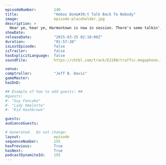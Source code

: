 ```yaml
---
episodeNumber:        140
title:                "Hobos Don&#39;t Talk Back To Nobody"
image:                episode-placeholder.jpg
description: >
  Hear ye, hear ye, Harmontown is now in session. There's some talkin', there's some rappin', there's some shadow runnin'. Watch the video at Harmontown.com!
showDate:             
releaseDate:          "2015-03-25 02:10:00Z"
duration:             "01:57:38"
isLostEpisode:        false
isTrailer:            false
hasExplicitLanguage:  false
soundFile:            https://chtbl.com/track/E2288/traffic.megaphone.fm/STA9194196176.mp3?updated=1562021477

venue:                
comptroller:          "Jeff B. Davis"
gameMaster:           
hasDnD:               

## Example of how to add guests: ##
#guests:
#- "Guy Pancake"
#- "Lady Omelette"
#- "Kid Hashbrown"

guests:
audienceGuests:

# Generated.  Do not change:
layout:               episode
sequenceNumber:       155
hasPrevious:          True
hasNext:              True
podcastDynamiteId:    155
---
```


<!-- The episode description will be rendered here -->
<!-- Add your content below here -->

